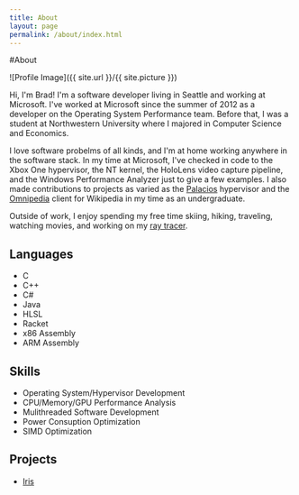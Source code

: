 ```yaml
---
title: About
layout: page
permalink: /about/index.html
---
```

#About

<style>
img { width: 50%; margin: 0 auto; display: block; }
</style>

![Profile Image]({{ site.url }}/{{ site.picture }})

<p>Hi, I'm Brad! I'm a software developer living in Seattle and working at
Microsoft. I've worked at Microsoft since the summer of 2012 as a developer
on the Operating System Performance team. Before that, I was a student at 
Northwestern University where I majored in Computer Science and Economics.</p>

<p>I love software probelms of all kinds, and I'm at home working anywhere
in the software stack. In my time at Microsoft, I've checked in code to 
the Xbox One hypervisor, the NT kernel, the HoloLens video capture pipeline, 
and the Windows Performance Analyzer just to give a few examples. I also
made contributions to projects as varied as the 
<a href="http://www.v3vee.org/palacios/">Palacios</a> hypervisor and the
<a href="http://omnipedia.northwestern.edu/">Omnipedia</a> client for 
Wikipedia in my time as an undergraduate.</p>

<p>Outside of work, I enjoy spending my free time skiing, hiking, traveling,
watching movies, and working on my 
<a href="https://github.com/BradleyMarie/Iris">ray tracer</a>.</p>

<h2>Languages</h2>

<ul class="skill-list">
	<li>C</li>
	<li>C++</li>
	<li>C#</li>
	<li>Java</li>
	<li>HLSL</li>
	<li>Racket</li>
	<li>x86 Assembly</li>
	<li>ARM Assembly</li>
</ul>

<h2>Skills</h2>

<ul class="skill-list">
	<li>Operating System/Hypervisor Development</li>
	<li>CPU/Memory/GPU Performance Analysis</li>
	<li>Mulithreaded Software Development</li>
	<li>Power Consuption Optimization</li>
	<li>SIMD Optimization</li>
</ul>

<h2>Projects</h2>

<ul>
	<li><a href="https://github.com/BradleyMarie/Iris">Iris</a></li>
</ul>
